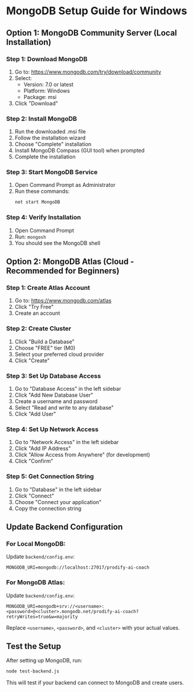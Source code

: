 # MongoDB Setup Guide for Windows

## Option 1: MongoDB Community Server (Local Installation)

### Step 1: Download MongoDB
1. Go to: https://www.mongodb.com/try/download/community
2. Select:
   - Version: 7.0 or latest
   - Platform: Windows
   - Package: msi
3. Click "Download"

### Step 2: Install MongoDB
1. Run the downloaded .msi file
2. Follow the installation wizard
3. Choose "Complete" installation
4. Install MongoDB Compass (GUI tool) when prompted
5. Complete the installation

### Step 3: Start MongoDB Service
1. Open Command Prompt as Administrator
2. Run these commands:
   ```cmd
   net start MongoDB
   ```

### Step 4: Verify Installation
1. Open Command Prompt
2. Run: `mongosh`
3. You should see the MongoDB shell

## Option 2: MongoDB Atlas (Cloud - Recommended for Beginners)

### Step 1: Create Atlas Account
1. Go to: https://www.mongodb.com/atlas
2. Click "Try Free"
3. Create an account

### Step 2: Create Cluster
1. Click "Build a Database"
2. Choose "FREE" tier (M0)
3. Select your preferred cloud provider
4. Click "Create"

### Step 3: Set Up Database Access
1. Go to "Database Access" in the left sidebar
2. Click "Add New Database User"
3. Create a username and password
4. Select "Read and write to any database"
5. Click "Add User"

### Step 4: Set Up Network Access
1. Go to "Network Access" in the left sidebar
2. Click "Add IP Address"
3. Click "Allow Access from Anywhere" (for development)
4. Click "Confirm"

### Step 5: Get Connection String
1. Go to "Database" in the left sidebar
2. Click "Connect"
3. Choose "Connect your application"
4. Copy the connection string

## Update Backend Configuration

### For Local MongoDB:
Update `backend/config.env`:
```
MONGODB_URI=mongodb://localhost:27017/prodify-ai-coach
```

### For MongoDB Atlas:
Update `backend/config.env`:
```
MONGODB_URI=mongodb+srv://<username>:<password>@<cluster>.mongodb.net/prodify-ai-coach?retryWrites=true&w=majority
```

Replace `<username>`, `<password>`, and `<cluster>` with your actual values.

## Test the Setup

After setting up MongoDB, run:
```bash
node test-backend.js
```

This will test if your backend can connect to MongoDB and create users. 